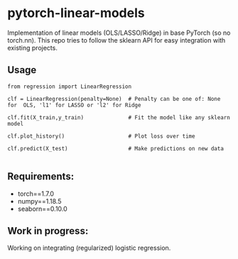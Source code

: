 # pytorch-linear-models
Implementation of linear models (OLS/LASSO/Ridge) in base PyTorch (so no torch.nn). This repo tries to follow the sklearn API for easy integration with existing projects.

## Usage
```
from regression import LinearRegression

clf = LinearRegression(penalty=None)  # Penalty can be one of: None for  OLS, 'l1' for LASSO or 'l2' for Ridge

clf.fit(X_train,y_train)              # Fit the model like any sklearn model

clf.plot_history()                    # Plot loss over time

clf.predict(X_test)                   # Make predictions on new data


``` 

## Requirements:
* torch==1.7.0
* numpy==1.18.5
* seaborn==0.10.0

## Work in progress:
Working on integrating (regularized) logistic regression.
